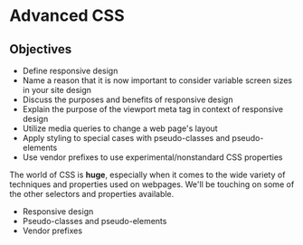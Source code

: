 # Advanced CSS

## Objectives

* Define responsive design
* Name a reason that it is now important to consider variable screen sizes in your site design
* Discuss the purposes and benefits of responsive design
* Explain the purpose of the viewport meta tag in context of responsive design
* Utilize media queries to change a web page's layout
* Apply styling to special cases with pseudo-classes and pseudo-elements
* Use vendor prefixes to use experimental/nonstandard CSS properties

The world of CSS is **huge**, especially when it comes to the wide variety of techniques and properties used on webpages. We'll be touching on some of the other selectors and properties available.

* Responsive design
* Pseudo-classes and pseudo-elements
* Vendor prefixes

